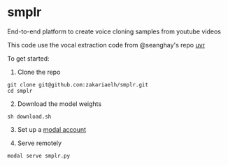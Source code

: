 # smplr
End-to-end platform to create voice cloning samples from youtube videos

This code use the vocal extraction code from @seanghay's repo [uvr](https://github.com/zakariaelh/clonee2e/tree/main)

To get started: 

1. Clone the repo 

```
git clone git@github.com:zakariaelh/smplr.git
cd smplr
```

2. Download the model weights
```
sh download.sh
```

3. Set up a [modal account](https://modal.com/) 

4. Serve remotely

```
modal serve smplr.py
```